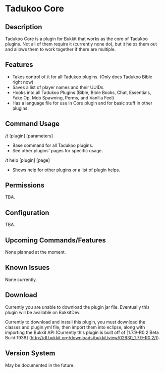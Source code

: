 Tadukoo Core
============

Description
-----------
Tadukoo Core is a plugin for Bukkit that works as the core of Tadukoo plugins. Not all of them require it (currently none do), but it helps them out and allows 
them to work together if there are multiple.

Features
--------
* Takes control of /t for all Tadukoo plugins. (Only does Tadukoo Bible right now)
* Saves a list of player names and their UUIDs.
* Hooks into all Tadukoo Plugins (Bible, Bible Books, Chat, Essentials, Fake Op, Mob Spawning, Perms, and Vanilla Feel)
* Has a language file for use in Core plugin and for basic stuff in other plugins.

Command Usage
-------------
/t [plugin] [parameters]
* Base command for all Tadukoo plugins.
* See other plugins' pages for specific usage.

/t help [plugin] [page]
* Shows help for other plugins or a list of plugin helps.

Permissions
-----------
TBA.

Configuration
-------------
TBA.

Upcoming Commands/Features
--------------------------
None planned at the moment.

Known Issues
------------
None currently.

Download
--------
Currently you are unable to download the plugin jar file. Eventually this plugin will be available on BukkitDev.

Currently to download and install this plugin, you must download the classes and plugin.yml file, then import them into eclipse, along with importing the
Bukkit API (Currently this plugin is built off of [1.7.9-R0.2 Beta Build 1938] (http://dl.bukkit.org/downloads/bukkit/view/02630_1.7.9-R0.2/)).

Version System
--------------
May be documented in the future.
